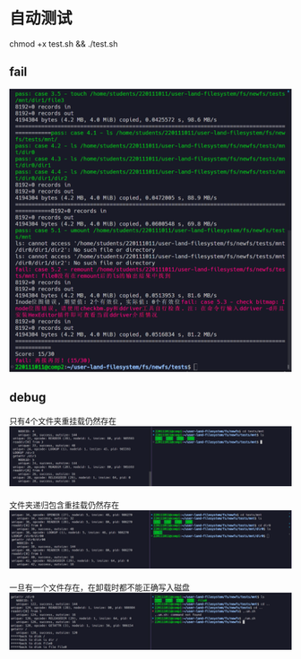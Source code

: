 # 自动测试
chmod +x test.sh && ./test.sh
## fail
![alt text](assets/image.png)


## debug
####
只有4个文件夹重挂载仍然存在
![alt text](assets/image-2.png)
####
文件夹递归包含重挂载仍然存在
![alt text](assets/image-3.png)
####
一旦有一个文件存在，在卸载时都不能正确写入磁盘
![alt text](assets/image-4.png)